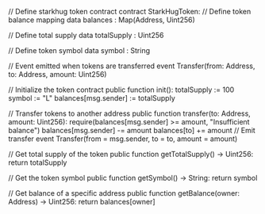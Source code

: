 // Define starkhug token contract
contract StarkHugToken:
  // Define token balance mapping
  data balances : Map(Address, Uint256)
  
  // Define total supply
  data totalSupply : Uint256

  // Define token symbol
  data symbol : String

  // Event emitted when tokens are transferred
  event Transfer(from: Address, to: Address, amount: Uint256)

  // Initialize the token contract
  public function init():
    totalSupply := 100
    symbol := "L"
    balances[msg.sender] := totalSupply

  // Transfer tokens to another address
  public function transfer(to: Address, amount: Uint256):
    require(balances[msg.sender] >= amount, "Insufficient balance")
    balances[msg.sender] -= amount
    balances[to] += amount
    // Emit transfer event
    Transfer(from = msg.sender, to = to, amount = amount)

  // Get total supply of the token
  public function getTotalSupply() -> Uint256:
    return totalSupply

  // Get the token symbol
  public function getSymbol() -> String:
    return symbol

  // Get balance of a specific address
  public function getBalance(owner: Address) -> Uint256:
    return balances[owner]


